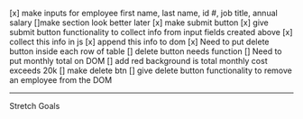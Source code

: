 [x] make inputs for employee first name, last name, id #, job title, annual salary
    []make section look better later
[x] make submit button
[x] give submit button functionality to collect info from input fields created above
[x] collect this info in js
[x] append this info to dom
[x] Need to put delete button inside each row of table
[] delete button needs function
[] Need to put monthly total on DOM
[] add red background is total monthly cost exceeds 20k
[] make delete btn
[] give delete button functionality to remove an employee from the DOM

----------------------------------------------------------------------------------
Stretch Goals
